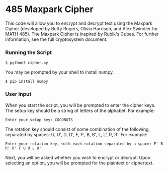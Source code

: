 # 485 Maxpark Cipher

This code will allow you to encrypt and decrypt text using the Maxpark Cipher (developed by Betty Rogers, Olivia Harrison, and Alex Swindler for MATH 485). The Maxpark Cipher is inspired by Rubik's Cubes. For further information, see the full cryptosystem document.

### Running the Script

```
$ python3 cipher.py
```

You may be prompted by your shell to install numpy.

```
$ pip install numpy
```

### User Input

When you start the script, you will be prompted to enter the cipher keys. The setup key should be a string of letters of the alphabet. For example:
```
Enter your setup key: COCONUTS
```

The rotation key should consist of some combination of the following, separated by spaces: U, U', D, D', F, F', B, B', L, L', R, R'. For example:
```
Enter your rotation key, with each rotation separated by a space: F' B R' R' F U U L U'
```

Next, you will be asked whether you wish to encrypt or decrypt. Upon selecting an option, you will be prompted for the plaintext or ciphertext.

